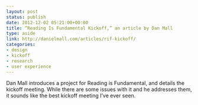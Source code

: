 ```yaml
---
layout: post
status: publish
date: 2012-12-02 05:21:00+00:00
title: “Reading Is Fundamental Kickoff,” an article by Dan Mall
type: aside
link: http://danielmall.com/articles/rif-kickoff/
categories:
- design
- kickoff
- research
- user experience
---
```


Dan Mall introduces a project for Reading is Fundamental, and details the kickoff meeting. While there are some issues with it and he addresses them, it sounds like the best kickoff meeting I’ve ever seen.
